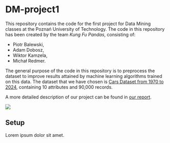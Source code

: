 # DM-project1

This repository contains the code for the first project for Data Mining classes at the Poznań University of Technology. The code in this repository has been created by the team *Kung Fu Pandas*, consisting of:
- Piotr Balewski,
- Adam Dobosz,
- Wiktor Kamzela,
- Michał Redmer.

The general purpose of the code in this repository is to preprocess the dataset to improve results attained by machine learning algorithms trained on this data. The dataset that we have chosen is [Cars Dataset from 1970 to 2024](https://www.kaggle.com/datasets/meruvulikith/90000-cars-data-from-1970-to-2024), containing 10 attributes and 90,000 records.

A more detailed description of our project can be found in [our report](https://github.com/MichalRedm/DM-project1/blob/main/report.pdf).

<img src="https://th.bing.com/th/id/OIG2.26ZnBEQYoNzIV2nJ2hJO?pid=ImgGn" style="max-width: 512px;" />

## Setup

Lorem ipsum dolor sit amet.
